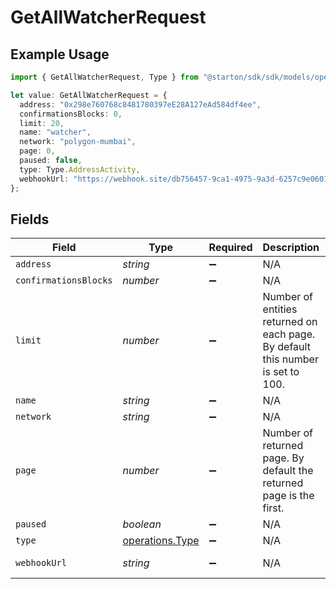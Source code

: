 # GetAllWatcherRequest

## Example Usage

```typescript
import { GetAllWatcherRequest, Type } from "@starton/sdk/sdk/models/operations";

let value: GetAllWatcherRequest = {
  address: "0x298e760768c8481780397eE28A127eAd584df4ee",
  confirmationsBlocks: 0,
  limit: 20,
  name: "watcher",
  network: "polygon-mumbai",
  page: 0,
  paused: false,
  type: Type.AddressActivity,
  webhookUrl: "https://webhook.site/db756457-9ca1-4975-9a3d-6257c9e0601e",
};
```

## Fields

| Field                                                                           | Type                                                                            | Required                                                                        | Description                                                                     | Example                                                                         |
| ------------------------------------------------------------------------------- | ------------------------------------------------------------------------------- | ------------------------------------------------------------------------------- | ------------------------------------------------------------------------------- | ------------------------------------------------------------------------------- |
| `address`                                                                       | *string*                                                                        | :heavy_minus_sign:                                                              | N/A                                                                             | 0x298e760768c8481780397eE28A127eAd584df4ee                                      |
| `confirmationsBlocks`                                                           | *number*                                                                        | :heavy_minus_sign:                                                              | N/A                                                                             | 0                                                                               |
| `limit`                                                                         | *number*                                                                        | :heavy_minus_sign:                                                              | Number of entities returned on each page. By default this number is set to 100. | 20                                                                              |
| `name`                                                                          | *string*                                                                        | :heavy_minus_sign:                                                              | N/A                                                                             | watcher                                                                         |
| `network`                                                                       | *string*                                                                        | :heavy_minus_sign:                                                              | N/A                                                                             | polygon-mumbai                                                                  |
| `page`                                                                          | *number*                                                                        | :heavy_minus_sign:                                                              | Number of returned page. By default the returned page is the first.             | 0                                                                               |
| `paused`                                                                        | *boolean*                                                                       | :heavy_minus_sign:                                                              | N/A                                                                             | false                                                                           |
| `type`                                                                          | [operations.Type](../../../sdk/models/operations/type.md)                       | :heavy_minus_sign:                                                              | N/A                                                                             | ADDRESS_ACTIVITY                                                                |
| `webhookUrl`                                                                    | *string*                                                                        | :heavy_minus_sign:                                                              | N/A                                                                             | https://webhook.site/db756457-9ca1-4975-9a3d-6257c9e0601e                       |